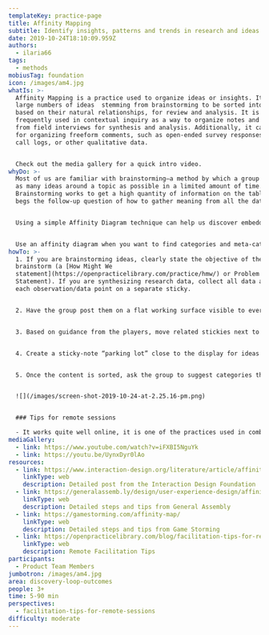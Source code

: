 ```yaml
---
templateKey: practice-page
title: Affinity Mapping
subtitle: Identify insights, patterns and trends in research and ideas
date: 2019-10-24T18:10:09.959Z
authors:
  - ilaria66
tags:
  - methods
mobiusTag: foundation
icon: /images/am4.jpg
whatIs: >-
  Affinity Mapping is a practice used to organize ideas or insights. It allows
  large numbers of ideas  stemming from brainstorming to be sorted into groups,
  based on their natural relationships, for review and analysis. It is also
  frequently used in contextual inquiry as a way to organize notes and insights
  from field interviews for synthesis and analysis. Additionally, it can be used
  for organizing freeform comments, such as open-ended survey responses, support
  call logs, or other qualitative data.


  Check out the media gallery for a quick intro video.
whyDo: >-
  Most of us are familiar with brainstorming—a method by which a group generates
  as many ideas around a topic as possible in a limited amount of time.
  Brainstorming works to get a high quantity of information on the table. But it
  begs the follow-up question of how to gather meaning from all the data.


  Using a simple Affinity Diagram technique can help us discover embedded patterns (and sometimes break old patterns) of thinking by sorting and clustering language-based information into relationships. It can also give us a sense of where most people’s thinking is focused.


  Use an affinity diagram when you want to find categories and meta-categories within a cluster of ideas and when you want to see which ideas are most common within a group.
howTo: >-
  1. If you are brainstorming ideas, clearly state the objective of the
  brainstorm (a [How Might We
  statement](https://openpracticelibrary.com/practice/hmw/) or Problem
  Statement). If you are synthesizing research data, collect all data and write
  each observation/data point on a separate sticky.


  2. Have the group post them on a flat working surface visible to everyone.


  3. Based on guidance from the players, move related stickies next to each other to start forming clusters based on relationships. Involve the group in the process as much as possible. Have the players approach the wall to post their notes—it saves time—and allows them to do an initial, general sorting in columns or clusters. When done, it should look something like this:


  4. Create a sticky-note “parking lot” close to the display for ideas that don’t appear to fall into a natural category. Redundancy in ideas is OK; don’t discard sticky notes because they’re already represented. It’s helpful to leave repeated ideas posted since it indicates to the group how many people are thinking the same thing. At this stage, ask the players to try to avoid searching for higher categories and simply to focus on grouping the information based on the affinities.


  5. Once the content is sorted, ask the group to suggest categories that represent the columns you’ve created and write the categories they agree on at the top of the column (or near a cluster if you chose a cluster rather than a column display). Don’t let the players spend an inordinate amount of time agreeing on a name for a category. If there’s disagreement over “Facilities” versus “Infrastructure,” write them both. If the players produce categories that are significantly different, pay attention to which category gets the most approval from the group and write that one. Once done, you might have something that looks like this:


  ![](/images/screen-shot-2019-10-24-at-2.25.16-pm.png)


  ### Tips for remote sessions

  - It works quite well online, it is one of the practices used in combination with others, to group ideas. - Get used to it as is is very useful in any kind of remote work. - Show an example, and allow different people to playback the results at the end to get more engagement.
mediaGallery:
  - link: https://www.youtube.com/watch?v=iFXBI5NguYk
  - link: https://youtu.be/UynxDyr0lAo
resources:
  - link: https://www.interaction-design.org/literature/article/affinity-diagrams-learn-how-to-cluster-and-bundle-ideas-and-facts
    linkType: web
    description: Detailed post from the Interaction Design Foundation
  - link: https://generalassemb.ly/design/user-experience-design/affinity-mapping
    linkType: web
    description: Detailed steps and tips from General Assembly
  - link: https://gamestorming.com/affinity-map/
    linkType: web
    description: Detailed steps and tips from Game Storming
  - link: https://openpracticelibrary.com/blog/facilitation-tips-for-remote-sessions/
    linkType: web
    description: Remote Facilitation Tips
participants:
  - Product Team Members
jumbotron: /images/am4.jpg
area: discovery-loop-outcomes
people: 3+
time: 5-90 min
perspectives:
  - facilitation-tips-for-remote-sessions
difficulty: moderate
---
```

